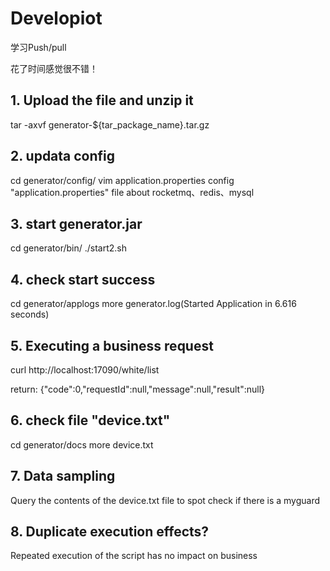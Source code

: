 # Developiot

学习Push/pull

花了时间感觉很不错！

## 1. Upload the file and unzip it

tar -axvf generator-\$\{tar_package_name\}.tar.gz


## 2. updata config

cd generator/config/
vim application.properties
config "application.properties" file about rocketmq、redis、mysql

## 3. start generator.jar

cd generator/bin/
./start2.sh

## 4. check start success
cd generator/applogs
more generator.log(Started Application in 6.616 seconds)

## 5. Executing a business request

curl http://localhost:17090/white/list

return:
{"code":0,"requestId":null,"message":null,"result":null}

## 6. check file "device.txt"

cd generator/docs
more device.txt


## 7. Data sampling

Query the contents of the device.txt file to spot check if there is a myguard


## 8. Duplicate execution effects?

Repeated execution of the script has no impact on business

